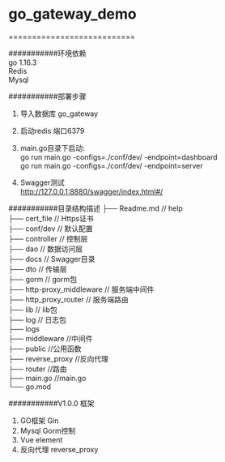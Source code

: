 # go_gateway_demo  
===========================  

###########环境依赖  
go 1.16.3  
Redis   
Mysql  

###########部署步骤  
1. 导入数据库 go_gateway  

2. 启动redis 端口6379  

3. main.go目录下启动:  
go run main.go -configs=./conf/dev/ -endpoint=dashboard  
go run main.go -configs=./conf/dev/ -endpoint=server  

4. Swagger测试  
http://127.0.0.1:8880/swagger/index.html#/  

###########目录结构描述
├── Readme.md                   // help  
├── cert_file                   // Https证书  
├── conf/dev                    // 默认配置  
├── controller                  // 控制层  
├── dao                         // 数据访问层  
├── docs                        // Swagger目录  
├── dto                         // 传输层  
├── gorm                        // gorm包  
├── http-proxy_middleware       // 服务端中间件  
├── http_proxy_router           // 服务端路由  
├── lib                         // lib包  
├── log                         // 日志包  
├── logs                          
├── middleware                  //中间件  
├── public                      //公用函数  
├── reverse_proxy               //反向代理  
├── router                      //路由  
├── main.go                     //main.go  
└── go.mod
  
  
  
###########V1.0.0 框架  
1. GO框架    Gin  
2. Mysql     Gorm控制  
3. Vue       element  
4. 反向代理  reverse_proxy  
